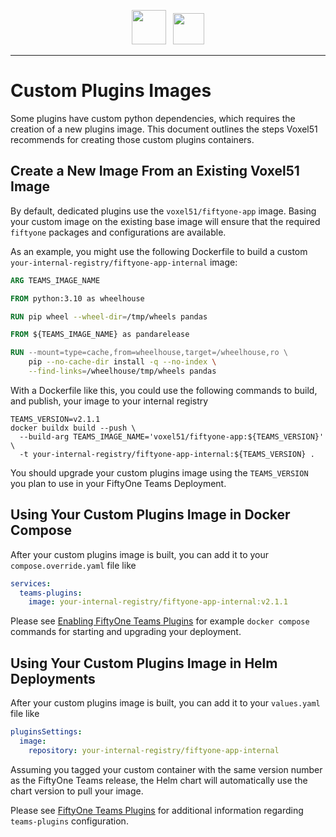 <!-- markdownlint-disable no-inline-html line-length -->
<!-- markdownlint-disable-next-line first-line-heading -->
<div align="center">
<p align="center">

<img src="https://user-images.githubusercontent.com/25985824/106288517-2422e000-6216-11eb-871d-26ad2e7b1e59.png" height="55px"> &nbsp;
<img src="https://user-images.githubusercontent.com/25985824/106288518-24bb7680-6216-11eb-8f10-60052c519586.png" height="50px">

</p>
</div>
<!-- markdownlint-enable no-inline-html line-length -->

---

# Custom Plugins Images

Some plugins have custom python dependencies,
which requires the creation of a new plugins image.
This document outlines the steps Voxel51 recommends
for creating those custom plugins containers.

## Create a New Image From an Existing Voxel51 Image

By default, dedicated plugins use the `voxel51/fiftyone-app` image.
Basing your custom image on the existing base image will ensure that
the required `fiftyone` packages and configurations are available.

As an example, you might use the following Dockerfile to build a
custom `your-internal-registry/fiftyone-app-internal` image:

```dockerfile
ARG TEAMS_IMAGE_NAME

FROM python:3.10 as wheelhouse

RUN pip wheel --wheel-dir=/tmp/wheels pandas

FROM ${TEAMS_IMAGE_NAME} as pandarelease

RUN --mount=type=cache,from=wheelhouse,target=/wheelhouse,ro \
    pip --no-cache-dir install -q --no-index \
    --find-links=/wheelhouse/tmp/wheels pandas
```

With a Dockerfile like this, you could use the following commands to
build, and publish, your image to your internal registry

```shell
TEAMS_VERSION=v2.1.1
docker buildx build --push \
  --build-arg TEAMS_IMAGE_NAME='voxel51/fiftyone-app:${TEAMS_VERSION}' \
  -t your-internal-registry/fiftyone-app-internal:${TEAMS_VERSION} .
```

You should upgrade your custom plugins image using the `TEAMS_VERSION`
you plan to use in your FiftyOne Teams Deployment.

## Using Your Custom Plugins Image in Docker Compose

After your custom plugins image is built, you can add it to your
`compose.override.yaml` file like

```yaml
services:
  teams-plugins:
    image: your-internal-registry/fiftyone-app-internal:v2.1.1
```

Please see
[Enabling FiftyOne Teams Plugins](../docker/README.md#enabling-fiftyone-teams-plugins)
for example `docker compose` commands for starting and upgrading your
deployment.

## Using Your Custom Plugins Image in Helm Deployments

After your custom plugins image is built, you can add it to your
`values.yaml` file like

```yaml
pluginsSettings:
  image:
    repository: your-internal-registry/fiftyone-app-internal
```

Assuming you tagged your custom container with the same version
number as the FiftyOne Teams release, the Helm chart will
automatically use the chart version to pull your image.

Please see
[FiftyOne Teams Plugins](../helm/fiftyone-teams-app/README.md#fiftyone-teams-plugins)
for additional information regarding `teams-plugins` configuration.
